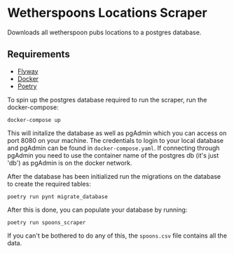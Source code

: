 # Wetherspoons Locations Scraper

Downloads all wetherspoon pubs locations to a postgres database.

## Requirements

- [Flyway](https://flywaydb.org/)
- [Docker](https://www.docker.com/)
- [Poetry](https://python-poetry.org/)

To spin up the postgres database required to run the scraper, run the docker-compose:

```
docker-compose up
```

This will initalize the database as well as pgAdmin which you can access on port 8080 on your machine. The credentials to login to your local database and pgAdmin can be found in ```docker-compose.yaml```. If connecting through pgAdmin you need to use the container name of the postgres db (it's just 'db') as pgAdmin is on the docker network.


After the database has been initialized run the migrations on the database to create the required tables:

```
poetry run pynt migrate_database
```

After this is done, you can populate your database by running:

```
poetry run spoons_scraper
```

If you can't be bothered to do any of this, the ```spoons.csv``` file contains all the data.
